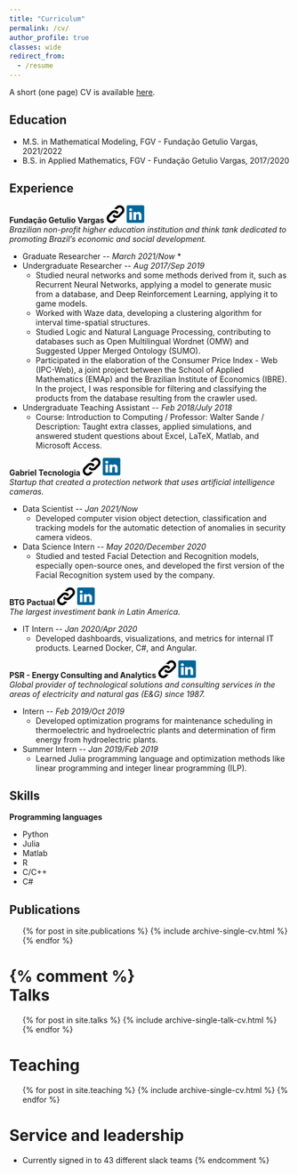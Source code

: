 ```yaml
---
title: "Curriculum"
permalink: /cv/
author_profile: true
classes: wide
redirect_from:
  - /resume
---
```


A short (one page) CV is available [here](/assets/files/Short_CV___Vitoria_Guardieiro.pdf).

## Education

* M.S. in Mathematical Modeling, FGV - Fundação Getulio Vargas, 2021/2022
* B.S. in Applied Mathematics, FGV - Fundação Getulio Vargas, 2017/2020

## Experience

**Fundação Getulio Vargas** [![Homepage](/assets/images/link-icon.svg)](https://portal.fgv.br/) [![LinkedIn](/assets/images/linkedin-icon.svg)](https://www.linkedin.com/school/fgv/)  
*Brazilian non-profit higher education institution and think tank dedicated to promoting Brazil’s economic and social development.*
  * Graduate Researcher -- *March 2021/Now*
    * 
  * Undergraduate Researcher -- *Aug 2017/Sep 2019*
    * Studied neural networks and some methods derived from it, such as Recurrent Neural Networks, applying a model to generate music from a database, and Deep Reinforcement Learning, applying it to game models.
    * Worked with Waze data, developing a clustering algorithm for interval time-spatial structures.
    * Studied Logic and Natural Language Processing, contributing to databases such as Open Multilingual Wordnet (OMW) and Suggested Upper Merged Ontology (SUMO).
    * Participated in the elaboration of the Consumer Price Index - Web (IPC-Web), a joint project between the School of Applied Mathematics (EMAp) and the Brazilian Institute of Economics (IBRE). In the project, I was responsible for filtering and classifying the products from the database resulting from the crawler used.
  * Undergraduate Teaching Assistant -- *Feb 2018/July 2018*  
    * Course: Introduction to Computing / Professor: Walter Sande / Description: Taught extra classes, applied simulations, and answered student questions about Excel, LaTeX, Matlab, and Microsoft Access.

**Gabriel Tecnologia** [![Homepage](/assets/images/link-icon.svg)](https://www.gabriel.com.br/) [![LinkedIn](/assets/images/linkedin-icon.svg)](https://www.linkedin.com/company/eusouagabriel/)  
*Startup that created a protection network that uses artificial intelligence cameras.*
  * Data Scientist -- *Jan 2021/Now*
    * Developed computer vision object detection, classification and tracking models for the automatic detection of anomalies in security camera videos.
  * Data Science Intern -- *May 2020/December 2020*
    * Studied and tested Facial Detection and Recognition models, especially open-source ones, and developed the first version of the Facial Recognition system used by the company.

**BTG Pactual** [![Homepage](/assets/images/link-icon.svg)](https://www.btgpactual.com/) [![LinkedIn](/assets/images/linkedin-icon.svg)](https://www.linkedin.com/company/btgpactual/)   
*The largest investiment bank in Latin America.*
  * IT Intern -- *Jan 2020/Apr 2020*
    * Developed dashboards, visualizations, and metrics for internal IT products. Learned Docker, C#, and Angular.

**PSR - Energy Consulting and Analytics** [![Homepage](/assets/images/link-icon.svg)](https://www.psr-inc.com/pt/) [![LinkedIn](/assets/images/linkedin-icon.svg)](https://www.linkedin.com/company/psrenergy/)  
*Global provider of technological solutions and consulting services in the areas of electricity and natural gas (E&G) since 1987.*
  * Intern -- *Feb 2019/Oct 2019*
    * Developed optimization programs for maintenance scheduling in thermoelectric and hydroelectric plants and determination of firm energy from hydroelectric plants.
  * Summer Intern -- *Jan 2019/Feb 2019*
    * Learned Julia programming language and optimization methods like linear programming and integer linear programming (ILP).

  
## Skills

**Programming languages**
  * Python
  * Julia
  * Matlab
  * R
  * C/C++
  * C#

## Publications

  <ul>{% for post in site.publications %}
    {% include archive-single-cv.html %}
  {% endfor %}</ul>

{% comment %}  
Talks
======
  <ul>{% for post in site.talks %}
    {% include archive-single-talk-cv.html %}
  {% endfor %}</ul>
  
Teaching
======
  <ul>{% for post in site.teaching %}
    {% include archive-single-cv.html %}
  {% endfor %}</ul>

Service and leadership
======
* Currently signed in to 43 different slack teams
{% endcomment %}
